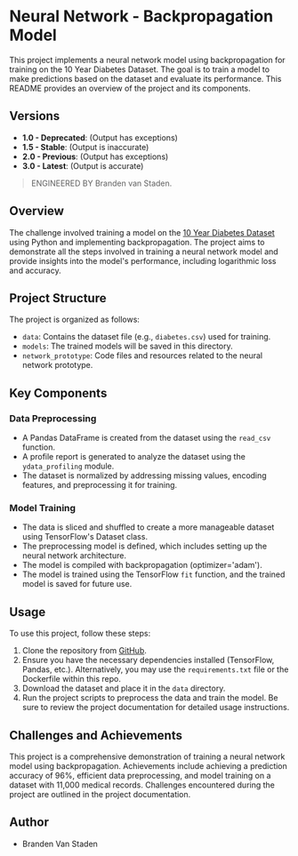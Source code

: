 # Neural Network - Backpropagation Model

This project implements a neural network model using backpropagation for training on the 10 Year Diabetes Dataset. The goal is to train a model to make predictions based on the dataset and evaluate its performance. This README provides an overview of the project and its components.

## Versions

- **1.0 - Deprecated**: (Output has exceptions)
- **1.5 - Stable**: (Output is inaccurate)
- **2.0 - Previous**: (Output has exceptions)
- **3.0 - Latest**: (Output is accurate)

> ENGINEERED BY Branden van Staden.

## Overview

The challenge involved training a model on the [10 Year Diabetes Dataset](https://www.kaggle.com/datasets/jimschacko/10-years-diabetes-dataset) using Python and implementing backpropagation. The project aims to demonstrate all the steps involved in training a neural network model and provide insights into the model's performance, including logarithmic loss and accuracy.

## Project Structure

The project is organized as follows:

- `data`: Contains the dataset file (e.g., `diabetes.csv`) used for training.
- `models`: The trained models will be saved in this directory.
- `network_prototype`: Code files and resources related to the neural network prototype.

## Key Components

### Data Preprocessing

- A Pandas DataFrame is created from the dataset using the `read_csv` function.
- A profile report is generated to analyze the dataset using the `ydata_profiling` module.
- The dataset is normalized by addressing missing values, encoding features, and preprocessing it for training.

### Model Training

- The data is sliced and shuffled to create a more manageable dataset using TensorFlow's Dataset class.
- The preprocessing model is defined, which includes setting up the neural network architecture.
- The model is compiled with backpropagation (optimizer='adam').
- The model is trained using the TensorFlow `fit` function, and the trained model is saved for future use.

## Usage

To use this project, follow these steps:

1. Clone the repository from [GitHub](https://github.com/BrandenSysoutHelloWorld/myBackpropNeuralNetwork).
2. Ensure you have the necessary dependencies installed (TensorFlow, Pandas, etc.). Alternatively, you may use the `requirements.txt` file or the Dockerfile within this repo.
3. Download the dataset and place it in the `data` directory.
4. Run the project scripts to preprocess the data and train the model. Be sure to review the project documentation for detailed usage instructions.

## Challenges and Achievements

This project is a comprehensive demonstration of training a neural network model using backpropagation. Achievements include achieving a prediction accuracy of 96%, efficient data preprocessing, and model training on a dataset with 11,000 medical records. Challenges encountered during the project are outlined in the project documentation.

## Author

- Branden Van Staden

